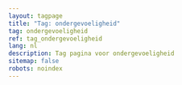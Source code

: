 ```yaml
---
layout: tagpage
title: "Tag: ondergevoeligheid"
tag: ondergevoeligheid
ref: tag_ondergevoeligheid
lang: nl
description: Tag pagina voor ondergevoeligheid
sitemap: false
robots: noindex
---
```

